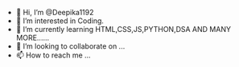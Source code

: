 - 👋 Hi, I’m @Deepika1192
- 👀 I’m interested in Coding.
- 🌱 I’m currently learning HTML,CSS,JS,PYTHON,DSA AND MANY MORE......
- 💞️ I’m looking to collaborate on ...
- 📫 How to reach me ...

<!---
Deepika1192/Deepika1192 is a ✨ special ✨ repository because its `README.md` (this file) appears on your GitHub profile.
You can click the Preview link to take a look at your changes.
--->
